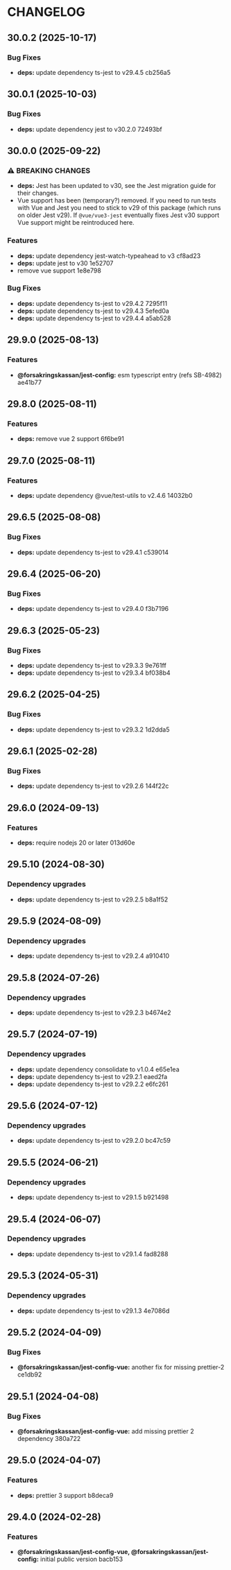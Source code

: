 # CHANGELOG

## 30.0.2 (2025-10-17)

### Bug Fixes

* **deps:** update dependency ts-jest to v29.4.5 cb256a5

## 30.0.1 (2025-10-03)

### Bug Fixes

* **deps:** update dependency jest to v30.2.0 72493bf

## 30.0.0 (2025-09-22)

### ⚠ BREAKING CHANGES

* **deps:** Jest has been updated to v30, see the Jest migration guide for
their changes.
* Vue support has been (temporary?) removed. If you need to run
tests with Vue and Jest you need to stick to v29 of this package (which runs on
older Jest v29). If `@vue/vue3-jest` eventually fixes Jest v30 support Vue
support might be reintroduced here.

### Features

* **deps:** update dependency jest-watch-typeahead to v3 cf8ad23
* **deps:** update jest to v30 1e52707
* remove vue support 1e8e798

### Bug Fixes

* **deps:** update dependency ts-jest to v29.4.2 7295f11
* **deps:** update dependency ts-jest to v29.4.3 5efed0a
* **deps:** update dependency ts-jest to v29.4.4 a5ab528

## 29.9.0 (2025-08-13)

### Features

* **@forsakringskassan/jest-config:** esm typescript entry (refs SB-4982) ae41b77

## 29.8.0 (2025-08-11)

### Features

* **deps:** remove vue 2 support 6f6be91

## 29.7.0 (2025-08-11)

### Features

* **deps:** update dependency @vue/test-utils to v2.4.6 14032b0

## 29.6.5 (2025-08-08)

### Bug Fixes

* **deps:** update dependency ts-jest to v29.4.1 c539014

## 29.6.4 (2025-06-20)

### Bug Fixes

* **deps:** update dependency ts-jest to v29.4.0 f3b7196

## 29.6.3 (2025-05-23)

### Bug Fixes

* **deps:** update dependency ts-jest to v29.3.3 9e761ff
* **deps:** update dependency ts-jest to v29.3.4 bf038b4

## 29.6.2 (2025-04-25)

### Bug Fixes

* **deps:** update dependency ts-jest to v29.3.2 1d2dda5

## 29.6.1 (2025-02-28)

### Bug Fixes

* **deps:** update dependency ts-jest to v29.2.6 144f22c

## 29.6.0 (2024-09-13)


### Features

* **deps:** require nodejs 20 or later 013d60e

## 29.5.10 (2024-08-30)


### Dependency upgrades

* **deps:** update dependency ts-jest to v29.2.5 b8a1f52

## 29.5.9 (2024-08-09)


### Dependency upgrades

* **deps:** update dependency ts-jest to v29.2.4 a910410

## 29.5.8 (2024-07-26)


### Dependency upgrades

* **deps:** update dependency ts-jest to v29.2.3 b4674e2

## 29.5.7 (2024-07-19)


### Dependency upgrades

* **deps:** update dependency consolidate to v1.0.4 e65e1ea
* **deps:** update dependency ts-jest to v29.2.1 eaed2fa
* **deps:** update dependency ts-jest to v29.2.2 e6fc261

## 29.5.6 (2024-07-12)


### Dependency upgrades

* **deps:** update dependency ts-jest to v29.2.0 bc47c59

## 29.5.5 (2024-06-21)


### Dependency upgrades

* **deps:** update dependency ts-jest to v29.1.5 b921498

## 29.5.4 (2024-06-07)


### Dependency upgrades

* **deps:** update dependency ts-jest to v29.1.4 fad8288

## 29.5.3 (2024-05-31)


### Dependency upgrades

* **deps:** update dependency ts-jest to v29.1.3 4e7086d

## 29.5.2 (2024-04-09)


### Bug Fixes

* **@forsakringskassan/jest-config-vue:** another fix for missing prettier-2 ce1db92

## 29.5.1 (2024-04-08)


### Bug Fixes

* **@forsakringskassan/jest-config-vue:** add missing prettier 2 dependency 380a722

## 29.5.0 (2024-04-07)


### Features

* **deps:** prettier 3 support b8deca9

## 29.4.0 (2024-02-28)


### Features

* **@forsakringskassan/jest-config-vue, @forsakringskassan/jest-config:** initial public version bacb153
